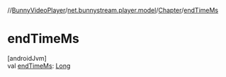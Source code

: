 //[BunnyVideoPlayer](../../../index.md)/[net.bunnystream.player.model](../index.md)/[Chapter](index.md)/[endTimeMs](end-time-ms.md)

# endTimeMs

[androidJvm]\
val [endTimeMs](end-time-ms.md): [Long](https://kotlinlang.org/api/latest/jvm/stdlib/kotlin-stdlib/kotlin/-long/index.html)
